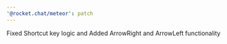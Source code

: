 ```yaml
---
'@rocket.chat/meteor': patch
---
```


Fixed Shortcut key logic and Added ArrowRight and ArrowLeft functionality
